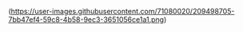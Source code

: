 
(https://user-images.githubusercontent.com/71080020/209498705-7bb47ef4-59c8-4b58-9ec3-3651056ce1a1.png)
